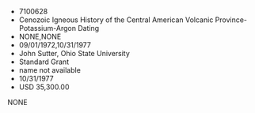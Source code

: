 * 7100628
* Cenozoic Igneous History of the Central American Volcanic Province- Potassium-Argon Dating
* NONE,NONE
* 09/01/1972,10/31/1977
* John Sutter, Ohio State University
* Standard Grant
* name not available
* 10/31/1977
* USD 35,300.00

NONE